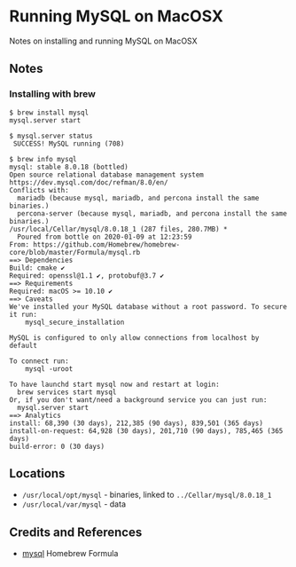 # Running MySQL on MacOSX

Notes on installing and running MySQL on MacOSX

## Notes

### Installing with brew

```
$ brew install mysql
mysql.server start
```

```
$ mysql.server status
 SUCCESS! MySQL running (708)
```

```
$ brew info mysql
mysql: stable 8.0.18 (bottled)
Open source relational database management system
https://dev.mysql.com/doc/refman/8.0/en/
Conflicts with:
  mariadb (because mysql, mariadb, and percona install the same binaries.)
  percona-server (because mysql, mariadb, and percona install the same binaries.)
/usr/local/Cellar/mysql/8.0.18_1 (287 files, 280.7MB) *
  Poured from bottle on 2020-01-09 at 12:23:59
From: https://github.com/Homebrew/homebrew-core/blob/master/Formula/mysql.rb
==> Dependencies
Build: cmake ✔
Required: openssl@1.1 ✔, protobuf@3.7 ✔
==> Requirements
Required: macOS >= 10.10 ✔
==> Caveats
We've installed your MySQL database without a root password. To secure it run:
    mysql_secure_installation

MySQL is configured to only allow connections from localhost by default

To connect run:
    mysql -uroot

To have launchd start mysql now and restart at login:
  brew services start mysql
Or, if you don't want/need a background service you can just run:
  mysql.server start
==> Analytics
install: 68,390 (30 days), 212,385 (90 days), 839,501 (365 days)
install-on-request: 64,928 (30 days), 201,710 (90 days), 785,465 (365 days)
build-error: 0 (30 days)
```

## Locations

* `/usr/local/opt/mysql` - binaries, linked to `../Cellar/mysql/8.0.18_1`
* `/usr/local/var/mysql` - data

## Credits and References

* [mysql](https://formulae.brew.sh/formula/mysql) Homebrew Formula
